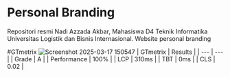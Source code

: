 # Personal Branding

Repositori resmi Nadi Azzada Akbar, Mahasiswa D4 Teknik Informatika Universitas Logistik dan Bisnis Internasional.
Website personal branding

#GTmetrix
![Screenshot 2025-03-17 150547](https://github.com/user-attachments/assets/9761d2ce-1c22-4fa4-b6fa-d71e2969c061)
| GTmetrix | Results |
| --- | --- |
| Grade | A |
| Performance | 100% |
| LCP | 310ms |
| TBT | 0ms |
| CLS | 0.02 |
